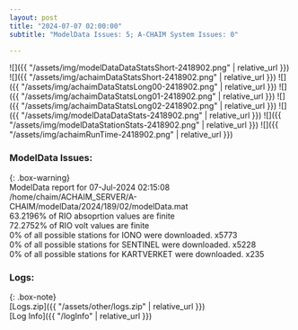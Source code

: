```yaml
---
layout: post
title: "2024-07-07 02:00:00"
subtitle: "ModelData Issues: 5; A-CHAIM System Issues: 0"

---
```


![]({{ "/assets/img/modelDataDataStatsShort-2418902.png" | relative_url }})
![]({{ "/assets/img/achaimDataStatsShort-2418902.png" | relative_url }})
![]({{ "/assets/img/achaimDataStatsLong00-2418902.png" | relative_url }})
![]({{ "/assets/img/achaimDataStatsLong01-2418902.png" | relative_url }})
![]({{ "/assets/img/achaimDataStatsLong02-2418902.png" | relative_url }})
![]({{ "/assets/img/modelDataDataStats-2418902.png" | relative_url }})
![]({{ "/assets/img/modelDataStationStats-2418902.png" | relative_url }})
![]({{ "/assets/img/achaimRunTime-2418902.png" | relative_url }})


### ModelData Issues:  
  
{: .box-warning}  
 ModelData report for 07-Jul-2024 02:15:08   
 /home/chaim/ACHAIM_SERVER/A-CHAIM/modelData/2024/189/02/modelData.mat   
 63.2196% of RIO absoprtion values are finite   
 72.2752% of RIO volt values are finite   
 0% of all possible stations for IONO were downloaded. x5773   
 0% of all possible stations for SENTINEL were downloaded. x5228   
 0% of all possible stations for KARTVERKET were downloaded. x235   
  


### Logs:  
  
{: .box-note}  
[Logs.zip]({{ "/assets/other/logs.zip" | relative_url }})  
[Log Info]({{ "/logInfo" | relative_url }})  
